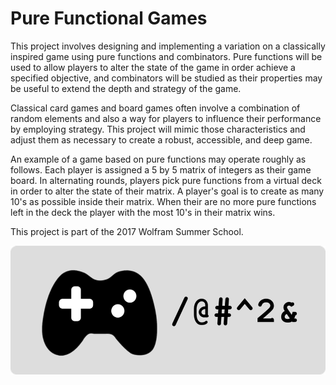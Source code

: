 # Pure Functional Games

This project involves designing and implementing a variation on a classically inspired game using pure functions and combinators. Pure functions will be used to allow players to alter the state of the game in order achieve a specified objective, and combinators will be studied as their properties may be useful to extend the depth and strategy of the game.

Classical card games and board games often involve a combination of random elements and also a way for players to influence their performance by employing strategy. This project will mimic those characteristics and adjust them as necessary to create a robust, accessible, and deep game.

An example of a game based on pure functions may operate roughly as follows. Each player is assigned a 5 by 5 matrix of integers as their game board. In alternating rounds, players pick pure functions from a virtual deck in order to alter the state of their matrix. A player's goal is to create as many 10's as possible inside their matrix. When their are no more pure functions left in the deck the player with the most 10's in their matrix wins.

This project is part of the 2017 Wolfram Summer School.

![](./img.png)
